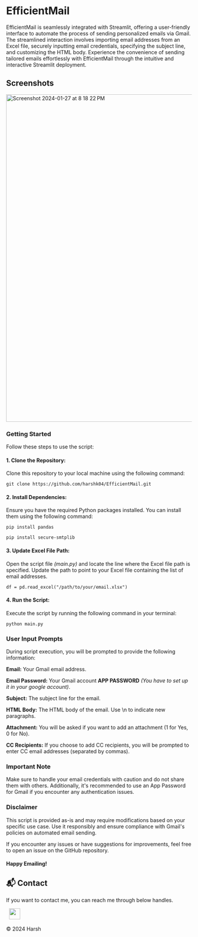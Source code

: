 # EfficientMail
EfficientMail is seamlessly integrated with Streamlit, offering a user-friendly interface to automate the process of sending personalized emails via Gmail. The streamlined interaction involves importing email addresses from an Excel file, securely inputting email credentials, specifying the subject line, and customizing the HTML body. Experience the convenience of sending tailored emails effortlessly with EfficientMail through the intuitive and interactive Streamlit deployment.

## Screenshots
<img width="889" alt="Screenshot 2024-01-27 at 8 18 22 PM" src="https://github.com/harshk04/EfficientMail/assets/115946158/743f5657-e1cc-482e-b583-45536098cf58">


### Getting Started
Follow these steps to use the script:

#### 1. Clone the Repository:
Clone this repository to your local machine using the following command:

`git clone https://github.com/harshk04/EfficientMail.git`

#### 2. Install Dependencies:
Ensure you have the required Python packages installed. You can install them using the following command:

`pip install pandas`

`pip install secure-smtplib`

#### 3. Update Excel File Path:
Open the script file *(main.py)* and locate the line where the Excel file path is specified. Update the path to point to your Excel file containing the list of email addresses.

`df = pd.read_excel("/path/to/your/email.xlsx")`

#### 4. Run the Script:
Execute the script by running the following command in your terminal:

`python main.py`


### User Input Prompts
During script execution, you will be prompted to provide the following information:

**Email:** Your Gmail email address.

**Email Password:** Your Gmail account **APP PASSWORD** *(You have to set up it in your google account)*.

**Subject:** The subject line for the email.

**HTML Body:** The HTML body of the email. Use \n to indicate new paragraphs.

**Attachment:** You will be asked if you want to add an attachment (1 for Yes, 0 for No).

**CC Recipients:** If you choose to add CC recipients, you will be prompted to enter CC email addresses (separated by commas).




### Important Note
Make sure to handle your email credentials with caution and do not share them with others. Additionally, it's recommended to use an App Password for Gmail if you encounter any authentication issues.




### Disclaimer
This script is provided as-is and may require modifications based on your specific use case. Use it responsibly and ensure compliance with Gmail's policies on automated email sending.

If you encounter any issues or have suggestions for improvements, feel free to open an issue on the GitHub repository.

#### Happy Emailing!


<h2>📬 Contact</h2>

If you want to contact me, you can reach me through below handles.

&nbsp;&nbsp;<a href="https://www.linkedin.com/in/harsh-kumawat-069bb324b/"><img src="https://www.felberpr.com/wp-content/uploads/linkedin-logo.png" width="30"></img></a>

© 2024 Harsh
